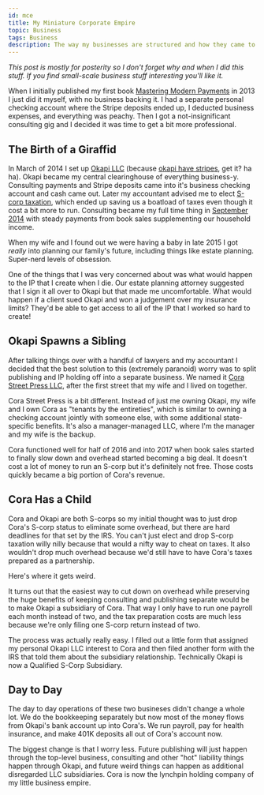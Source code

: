 ```yaml
---
id: mce
title: My Miniature Corporate Empire
topic: Business
tags: Business
description: The way my businesses are structured and how they came to be
---
```


*This post is mostly for posterity so I don't forget why and when I did this stuff. If you find small-scale business stuff interesting you'll like it.*

When I initially published my first book [Mastering Modern Payments](https://www.masteringmodernpayments.com) in 2013 I just did it myself,
with no business backing it. I had a separate personal checking account where the Stripe deposits ended up, I deducted business expenses, and
everything was peachy. Then I got a not-insignificant consulting gig and I decided it was time to get a bit more professional.

## The Birth of a Giraffid

In March of 2014 I set up [Okapi LLC](https://www.okapi.io) (because [okapi have stripes](https://en.wikipedia.org/wiki/Okapi), get it? ha ha).
Okapi became my central clearinghouse of everything business-y. Consulting payments and Stripe deposits came into it's business checking account
and cash came out. Later my accountant advised me to elect [S-corp taxation](/how-much-can-you-save-with-an-s-corp), which ended up saving us a boatload
of taxes even though it cost a bit more to run. Consulting became my full time thing in [September 2014](/lets-begin-again) with steady payments from book sales supplementing our household income.

When my wife and I found out we were having a baby in late 2015 I got *really* into planning our family's future, including things like estate planning. Super-nerd levels of
obsession.

One of the things that I was very concerned about was what would happen to the IP that I create when I die. Our estate planning attorney
suggested that I sign it all over to Okapi but that made me uncomfortable. What would happen if a client sued Okapi and won a judgement over my insurance
limits? They'd be able to get access to all of the IP that I worked so hard to create!

## Okapi Spawns a Sibling

After talking things over with a handful of lawyers and my accountant I decided that the best solution to this (extremely paranoid) worry was to split
publishing and IP holding off into a separate business. We named it [Cora Street Press LLC](https://www.corastreetpress.com), after the first street that
my wife and I lived on together.

Cora Street Press is a bit different. Instead of just me owning Okapi, my wife and I own Cora as "tenants by the entireties", which is similar to
owning a checking account jointly with someone else, with some additional state-specific benefits.
It's also a manager-managed LLC, where I'm the manager and my wife is the backup.

Cora functioned well for half of 2016 and into 2017 when book sales started to finally slow down and overhead started becoming a big deal. It doesn't cost
a lot of money to run an S-corp but it's definitely not free. Those costs quickly became a big portion of Cora's revenue.

## Cora Has a Child

Cora and Okapi are both S-corps so my initial thought was to just drop Cora's S-corp status to eliminate some overhead, but there are hard deadlines for that set by the IRS. You can't just elect and drop S-corp taxation willy nilly because that would a nifty way to cheat on taxes. It also wouldn't drop much
overhead because we'd still have to have Cora's taxes prepared as a partnership.

Here's where it gets weird.

It turns out that the easiest way to cut down on overhead while preserving the huge benefits of keeping consulting and publishing separate
would be to make Okapi a subsidiary of Cora. That way I only have to run one payroll each month instead of two, and the tax preparation costs are much less
because we're only filing one S-corp return instead of two.

The process was actually really easy. I filled out a little form that assigned my personal Okapi LLC
interest to Cora and then filed another form with the IRS that told them about the subsidiary relationship. Technically Okapi is now a Qualified S-Corp Subsidiary.

## Day to Day

The day to day operations of these two busineses didn't change a whole lot. We do the bookkeeping separately but now most of the money flows from Okapi's bank account up into Cora's. We run payroll, pay for health insurance, and make 401K deposits all out of Cora's account now.

The biggest change is that I worry less. Future publishing will just happen through the top-level business, consulting and other "hot" liability things happen through Okapi, and future weird things can happen as additional disregarded LLC subsidiaries. Cora is now the lynchpin holding company of my little business empire.



